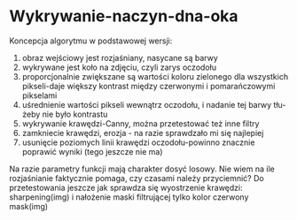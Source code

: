 # Wykrywanie-naczyn-dna-oka
Koncepcja algorytmu w podstawowej wersji:
1) obraz wejściowy jest rozjaśniany, nasycane są barwy
2) wykrywane jest koło na zdjęciu, czyli zarys oczodołu
3) proporcjonalnie zwiększane są wartości koloru zielonego dla wszystkich pikseli-daje większy kontrast między czerwonymi i pomarańczowymi pikselami
4) uśrednienie wartości pikseli wewnątrz oczodołu, i nadanie tej barwy tłu-żeby nie było kontrastu
5) wykrywanie krawędzi-Canny, można przetestować też inne filtry
6) zamkniecie krawędzi, erozja - na razie sprawdzało mi się najlepiej
7) usunięcie poziomych linii krawędzi oczodołu-powinno znacznie poprawić wyniki (tego jeszcze nie ma)

Na razie parametry funkcji mają charakter dosyć losowy.
Nie wiem na ile rozjaśnianie faktycznie pomaga, czy czasami należy przyciemnić?
Do przetestowania jeszcze jak sprawdza się wyostrzenie krawędzi: sharpening(img) i nałożenie maski filtrującej tylko kolor czerwony mask(img)
